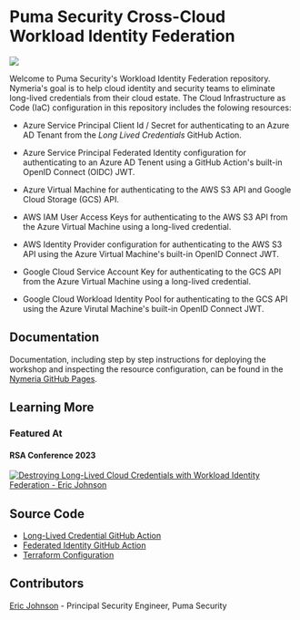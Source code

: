 # Puma Security Cross-Cloud Workload Identity Federation

![](https://pumasecurity.github.io/nymeria/img/nymeria.png)

Welcome to Puma Security's Workload Identity Federation repository. Nymeria's goal is to help cloud identity and security teams to eliminate long-lived credentials from their cloud estate. The Cloud Infrastructure as Code (IaC) configuration in this repository includes the folowing resources:

* Azure Service Principal Client Id / Secret for authenticating to an Azure AD Tenant from the *Long Lived Credentials* GitHub Action.

* Azure Service Principal Federated Identity configuration for authenticating to an Azure AD Tenent using a GitHub Action's built-in OpenID Connect (OIDC) JWT.

* Azure Virtual Machine for authenticating to the AWS S3 API and Google Cloud Storage (GCS) API.

* AWS IAM User Access Keys for authenticating to the AWS S3 API from the Azure Virtual Machine using a long-lived credential.

* AWS Identity Provider configuration for authenticating to the AWS S3 API using the Azure Virtual Machine's built-in OpenID Connect JWT.

* Google Cloud Service Account Key for authenticating to the GCS API from the Azure Virtual Machine using a long-lived credential.

* Google Cloud Workload Identity Pool for authenticating to the GCS API using the Azure Virutal Machine's built-in OpenID Connect JWT.

## Documentation

Documentation, including step by step instructions for deploying the workshop and inspecting the resource configuration, can be found in the [Nymeria GitHub Pages](https://pumasecurity.github.io/nymeria/).

## Learning More

### Featured At

#### RSA Conference 2023

[![Destroying Long-Lived Cloud Credentials with Workload Identity Federation - Eric Johnson](https://pumasecurity.github.io/nymeria/img/destroying-long-lived-credentials-workload-identity-federation.png)](https://pumasecurity.github.io/nymeria/assets/2023_USA23_CSCO-M05_01_Destroying_Long-Lived_Cloud_Credentials_with_Workload_Identity_Federation.pdf)

## Source Code

* [Long-Lived Credential GitHub Action](./.github/workflows/long-lived-credentials.yaml)
* [Federated Identity GitHub Action](./.github/workflows/federated-identity.yaml)
* [Terraform Configuration](./src/)

## Contributors

[Eric Johnson](https://github.com/ejohn20) - Principal Security Engineer, Puma Security

